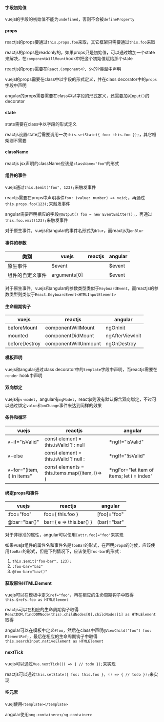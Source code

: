 #### 字段初始值

vuejs的字段的初始值不能为`undefined`，否则不会被`defineProperty`

#### props

reactjs的props要通过`this.props.foo`来取，其它框架只需要通过`this.foo`来取

reactjs的props是readonly的，如果props只是初始值，可以通过增加一个state来解决，在`componentWillMount`hook中把这个初始值赋给那个state

reactjs的props需要在`React.Component<P, S>`的`P`类型中声明

vuejs的props需要在class中以字段的形式定义，并在class decorator中的`props`字段中声明

angular的props需要需要在class中以字段的形式定义，还需要加`@Input()`的decorator

#### state

state需要在class中以字段的形式定义

reactjs设置state后需要调用一次`this.setState({ foo: this.foo });`，其它框架则不需要

#### className

reactjs jsx声明的className应该是`className="foo"`的形式

#### 组件的事件

vuejs通过`this.$emit("foo", 123);`来触发事件

reactjs需要在props中声明事件`foo: (value: number) => void;`，再通过`this.props.foo(123);`来触发事件

angular需要声明相应的字段`@Output() foo = new EventEmitter();`，再通过`this.foo.emit(123);`来触发事件

对于原生事件，vuejs和angular的事件名形式为`blur`，而reactjs为`onBlur`

#### 事件的参数

类别 | vuejs | reactjs | angular
--- | --- | --- | ---
原生事件 | $event | | $event
组件的自定义事件 | arguments[0] | | $event

对于原生事件，vuejs和angular的参数类型类似于`KeyboardEvent`，而reactjs的参数类型则类似于`React.KeyboardEvent<HTMLInputElement>`

#### 生命周期钩子

vuejs | reactjs | angular
--- | --- | ---
beforeMount | componentWillMount | ngOnInit
mounted | componentDidMount | ngAfterViewInit
beforeDestroy | componentWillUnmount | ngOnDestroy

#### 模板声明

vuejs和angular通过class decorator中的`template`字段中声明，而reactjs需要在`render` hook中声明

#### 双向绑定

vuejs有`v-model`，angular有`ngModel`，reactjs则没有默认保含双向绑定，不过可以通过绑定`value`和`onChange`事件来达到同样的效果

#### 条件和循环

vuejs | reactjs | angular
--- | --- | ---
v-if="isValid" | const element = this.isValid ? <span></span> : null | *ngIf="isValid"
v-else | const element = this.isValid ? null : <span></span> | *ngIf="!isValid"
v-for="(item, i) in items" | const elements = this.items.map((item, i)=> <span></span>) | *ngFor="let item of items; let i = index"

#### 绑定props和事件

vuejs | reactjs | angular
--- | --- | ---
:foo="foo" | foo={ this.foo } | [foo]="foo"
@bar="bar()" | bar={ e => this.bar() } | (bar)="bar"

对于非标准的属性，angular可以使用`[attr.foo]="foo"`来实现

如果vuejs组件的属性名和事件名是`fooBar`的形式，在声明`props`的时候，应该使用`fooBar`的形式，但是下列情况下，应该使用`foo-bar`的形式 :

1. `this.$emit("foo-bar", 123);`
2. `:foo-bar="baz"`
3. `@foo-bar="baz()"`

#### 获取原生HTMLElement

vuejs可以在模板中定义`ref="foo"`，再在相应的生命周期钩子中取得`this.$refs.foo as HTMLElement`

reactjs可以在相应的生命周期钩子取得`ReactDOM.findDOMNode(this).childNodes[0].childNodes[1] as HTMLElement`取得

angular可以在模板中定义`#foo`，然后在class中声明`@ViewChild("foo") foo: ElementRef;`，最后在相应的生命周期钩子中取得`this.searchInput.nativeElement as HTMLElement`

#### nextTick

vuejs可以通过`Vue.nextTick(() => { // todo });`来实现

reactjs可以通过`this.setState({ foo: this.foo }, () => { // todo });`来实现

#### 空元素

vuej使用`<template></template>`

angular使用`<ng-container></ng-container>`
